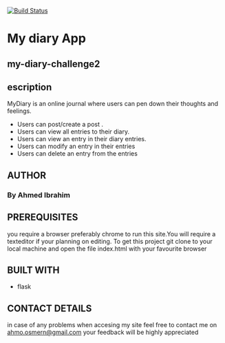 [![Build Status](https://travis-ci.org/ahmo10/new-challenge2.svg?branch=dev)](https://travis-ci.org/ahmo10/new-challenge2)
# My diary App
## my-diary-challenge2
## escription
MyDiary is an online journal where users can pen down their thoughts and feelings. 
- Users can post/create a post .
- Users can view all entries to their diary.
- Users can view an entry in their diary entries.
- Users can  modify an entry in their entries
- Users can delete an entry from the entries



## AUTHOR
### By Ahmed Ibrahim
## PREREQUISITES
you require a browser preferably chrome to run this site.You will require a texteditor if your planning on editing.
To get this project git clone to your local machine and open the file index.html with your favourite browser
## BUILT WITH
- flask



## CONTACT DETAILS
in case of any problems when accesing my site feel free to contact me on ahmo.osmern@gmail.com your feedback will be highly appreciated

